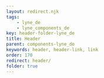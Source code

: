 ```yaml
---
layout: redirect.njk
tags: 
    - lyne_de
    - lyne_components_de
key: header-folder-lyne_de
title: Header
parent: components-lyne_de
keywords: header, header-link, link
order: 170
redirect: header/
folder: true
---
```

